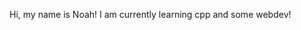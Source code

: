 Hi, my name is Noah! 
I am currently learning cpp and some webdev!

<!---
Bubbletea00/Bubbletea00 is a ✨ special ✨ repository because its `README.md` (this file) appears on your GitHub profile.
You can click the Preview link to take a look at your changes.
--->
